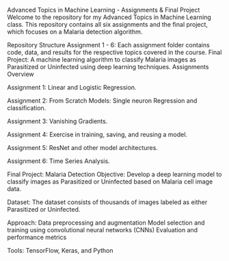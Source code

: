 Advanced Topics in Machine Learning - Assignments & Final Project
Welcome to the repository for my Advanced Topics in Machine Learning class. This repository contains all six assignments and the final project, which focuses on a Malaria detection algorithm.

Repository Structure
Assignment 1 - 6: Each assignment folder contains code, data, and results for the respective topics covered in the course.
Final Project: A machine learning algorithm to classify Malaria images as Parasitized or Uninfected using deep learning techniques.
Assignments Overview

Assignment 1: Linear and Logistic Regression.

Assignment 2: From Scratch Models: Single neuron Regression and classification.

Assignment 3: Vanishing Gradients.

Assignment 4: Exercise in training, saving, and reusing a model.

Assignment 5: ResNet and other model architectures.

Assignment 6: Time Series Analysis.

Final Project: Malaria Detection
Objective: Develop a deep learning model to classify images as Parasitized or Uninfected based on Malaria cell image data.

Dataset: The dataset consists of thousands of images labeled as either Parasitized or Uninfected.

Approach:
Data preprocessing and augmentation
Model selection and training using convolutional neural networks (CNNs)
Evaluation and performance metrics

Tools: TensorFlow, Keras, and Python
